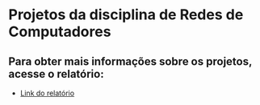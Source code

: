 # Projetos da disciplina de Redes de Computadores


## Para obter mais informações sobre os projetos, acesse o relatório:
 - [Link do relatório](https://docs.google.com/document/d/1PXKL4swgjzif0QUUWOqh-iFC8yvTIq0CUpbS1QMscF8/edit?usp=sharing)
